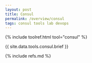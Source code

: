 ```yaml
---
layout: post
title: Consul
permalink: /overview/consul
tags: consul tools lab devops
---
```


{% include toolref.html tool="consul" %}

{{ site.data.tools.consul.brief }}

{% include refs.md %}